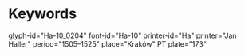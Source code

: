 # Keywords
glyph-id="Ha-10_0204"
font-id="Ha-10"
printer-id="Ha"
printer="Jan Haller"
period="1505–1525"
place="Kraków"
PT plate="173"
